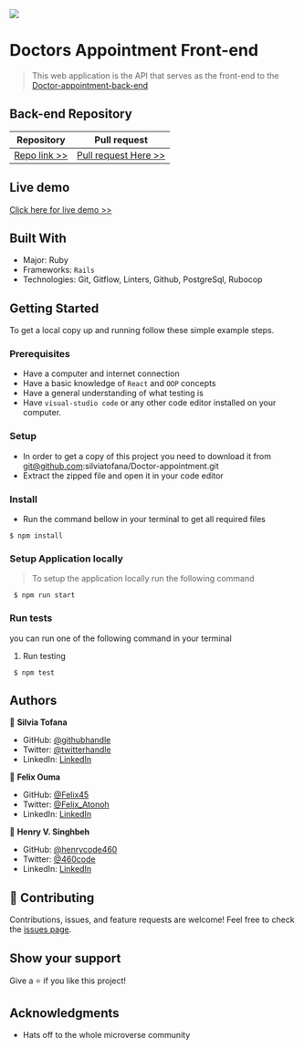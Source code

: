 ![](https://img.shields.io/badge/Microverse-blueviolet)

# Doctors Appointment Front-end

> This web application is the API that serves as the front-end to the [Doctor-appointment-back-end](https://github.com/silviatofana/Doctor-appointment)

## Back-end Repository
| Repository | Pull request |
|------------|------------|
|[Repo link >>](https://github.com/silviatofana/Doctor-appointment)|[Pull request Here >>](https://github.com/silviatofana/Doctor-appointment/pull/)|

## Live demo
[Click here for live demo >>](https://doctora-app.netlify.app/)

## Built With

- Major: Ruby
- Frameworks: `Rails`
- Technologies: Git, Gitflow, Linters, Github, PostgreSql, Rubocop


## Getting Started
To get a local copy up and running follow these simple example steps.

### Prerequisites
- Have a computer and internet connection
- Have a basic knowledge of `React` and `OOP` concepts
- Have a general understanding of what testing is
- Have `visual-studio code` or any other code editor installed on your computer.

### Setup
- In order to get a copy of this project you need to download it from git@github.com:silviatofana/Doctor-appointment.git
- Extract the zipped file and open it in your code editor
### Install
- Run the command bellow in your terminal to get all required files
```
$ npm install
```

### Setup Application locally
> To setup the application locally run the following command
```
 $ npm run start
``` 

### Run tests
you can run one of the following command in your terminal
1. Run testing
```
 $ npm test
```

## Authors

👤 **Silvia Tofana**

- GitHub: [@githubhandle](https://github.com/silviatofana)
- Twitter: [@twitterhandle](https://twitter.com/silviatofana)
- LinkedIn: [LinkedIn](https://www.linkedin.com/in/silviatofana/)


👤 **Felix Ouma**

- GitHub: [@Felix45](https://github.com/Felix45)
- Twitter: [@Felix_Atonoh](https://twitter.com/Felix_Atonoh)
- LinkedIn: [LinkedIn](https://www.linkedin.com/in/felix-ouma/)


👤 **Henry V. Singhbeh**

- GitHub: [@henrycode460](https://github.com/henrycode460)
- Twitter: [@460code](https://twitter.com/460code)
- LinkedIn: [LinkedIn](https://www.linkedin.com/in/henry-varflay-singbeh-75707b229/)

## 🤝 Contributing

Contributions, issues, and feature requests are welcome!
Feel free to check the [issues page](../../issues/).
## Show your support

Give a ⭐️ if you like this project!
## Acknowledgments

- Hats off to the whole microverse community
